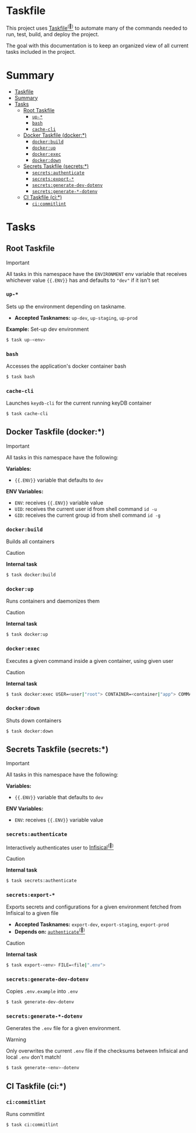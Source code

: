 # Taskfile

This project uses [Taskfile<sup>(:link:)</sup>](https://taskfile.dev/) to automate many of the commands needed to run, test, build, and deploy the project.

The goal with this documentation is to keep an organized view of all current tasks included in the project.

# Summary
- [Taskfile](#taskfile)
- [Summary](#summary)
- [Tasks](#tasks)
  - [Root Taskfile](#root-taskfile)
    - [`up-*`](#up-)
    - [`bash`](#bash)
    - [`cache-cli`](#cache-cli)
  - [Docker Taskfile (docker:\*)](#docker-taskfile-docker)
    - [`docker:build`](#dockerbuild)
    - [`docker:up`](#dockerup)
    - [`docker:exec`](#dockerexec)
    - [`docker:down`](#dockerdown)
  - [Secrets Taskfile (secrets:\*)](#secrets-taskfile-secrets)
    - [`secrets:authenticate`](#secretsauthenticate)
    - [`secrets:export-*`](#secretsexport-)
    - [`secrets:generate-dev-dotenv`](#secretsgenerate-dev-dotenv)
    - [`secrets:generate-*-dotenv`](#secretsgenerate--dotenv)
  - [CI Taskfile (ci:\*)](#ci-taskfile-ci)
    - [`ci:commitlint`](#cicommitlint)

# Tasks

## Root Taskfile

> [!IMPORTANT]
> All tasks in this namespace have the `ENVIRONMENT` env variable that receives whichever value `{{.ENV}}` has and defaults to `"dev"` if it isn't set
### `up-*`
Sets up the environment depending on taskname.

- **Accepted Tasknames:** `up-dev`, `up-staging`, `up-prod`

**Example:** Set-up dev environment
```sh
$ task up-<env>
```

### `bash`
Accesses the application's docker container bash
```sh
$ task bash
```

### `cache-cli`
Launches `keydb-cli` for the current running keyDB container
```sh
$ task cache-cli
```

## Docker Taskfile (docker:*)

> [!IMPORTANT]
> All tasks in this namespace have the following:
>
> **Variables:**
> - `{{.ENV}}` variable that defaults to `dev`
>
> **ENV Variables:**
>
> - `ENV`: receives `{{.ENV}}` variable value
> - `UID`: receives the current user id from shell command `id -u`
> - `GID`: receives the current group id from shell command `id -g`

### `docker:build`
Builds all containers
> [!CAUTION]
> **Internal task**
```sh
$ task docker:build
```
### `docker:up`
Runs containers and daemonizes them
> [!CAUTION]
> **Internal task**
```sh
$ task docker:up
```
### `docker:exec`
Executes a given command inside a given container, using given user
> [!CAUTION]
> **Internal task**
```sh
$ task docker:exec USER=<user|"root"> CONTAINER=<container|"app"> COMMAND=<command|"bash">
```
### `docker:down`
Shuts down containers
```sh
$ task docker:down
```

## Secrets Taskfile (secrets:*)
> [!IMPORTANT]
> All tasks in this namespace have the following:
>
> **Variables:**
> - `{{.ENV}}` variable that defaults to `dev`
>
> **ENV Variables:**
> - `ENV`: receives `{{.ENV}}` variable value

### `secrets:authenticate`
Interactively authenticates user to [Infisical<sup>(:link:)</sup>](https://infisical.com/)
> [!CAUTION]
> **Internal task**
```sh
$ task secrets:authenticate
```
### `secrets:export-*`
Exports secrets and configurations for a given environment fetched from Infisical to a given file
- **Accepted Tasknames:** `export-dev`, `export-staging`, `export-prod`
- **Depends on:** [`authenticate`<sup>(:link:)</sup>](#authenticate)

> [!CAUTION]
> **Internal task**

```sh
$ task export-<env> FILE=<file|".env">

```
### `secrets:generate-dev-dotenv`
Copies `.env.example` into `.env`
```sh
$ task generate-dev-dotenv
```

### `secrets:generate-*-dotenv`
Generates the `.env` file for a given environment.
> [!WARNING]
> Only overwrites the current `.env` file if the checksums between Infisical and local `.env` don't match!
```sh
$ task generate-<env>-dotenv
```
## CI Taskfile (ci:*)
### `ci:commitlint`
Runs commitlint
```sh
$ task ci:commitlint
```
